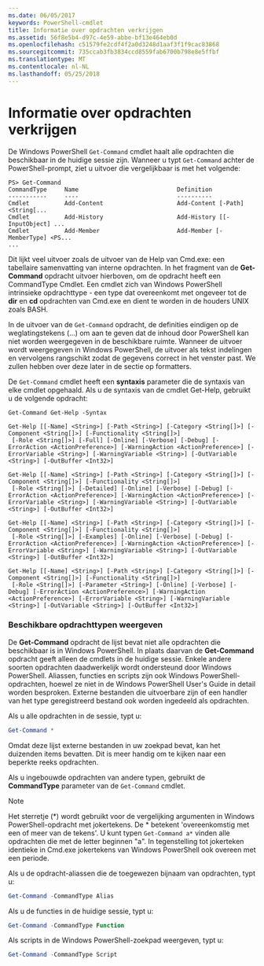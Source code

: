 ```yaml
---
ms.date: 06/05/2017
keywords: PowerShell-cmdlet
title: Informatie over opdrachten verkrijgen
ms.assetid: 56f8e5b4-d97c-4e59-abbe-bf13e464eb0d
ms.openlocfilehash: c51579fe2cdf4f2a0d3248d1aaf3f1f9cac83868
ms.sourcegitcommit: 735ccab3fb3834ccd8559fab6700b798e8e5ffbf
ms.translationtype: MT
ms.contentlocale: nl-NL
ms.lasthandoff: 05/25/2018
---
```

# <a name="getting-information-about-commands"></a>Informatie over opdrachten verkrijgen
De Windows PowerShell `Get-Command` cmdlet haalt alle opdrachten die beschikbaar in de huidige sessie zijn. Wanneer u typt `Get-Command` achter de PowerShell-prompt, ziet u uitvoer die vergelijkbaar is met het volgende:

```
PS> Get-Command
CommandType     Name                            Definition
-----------     ----                            ----------
Cmdlet          Add-Content                     Add-Content [-Path] <String[...
Cmdlet          Add-History                     Add-History [[-InputObject] ...
Cmdlet          Add-Member                      Add-Member [-MemberType] <PS...
...
```

Dit lijkt veel uitvoer zoals de uitvoer van de Help van Cmd.exe: een tabellaire samenvatting van interne opdrachten. In het fragment van de **Get-Command** opdracht uitvoer hierboven, om de opdracht heeft een CommandType Cmdlet. Een cmdlet zich van Windows PowerShell intrinsieke opdrachttype - een type dat overeenkomt met ongeveer tot de **dir** en **cd** opdrachten van Cmd.exe en dient te worden in de houders UNIX zoals BASH.

In de uitvoer van de `Get-Command` opdracht, de definities eindigen op de weglatingstekens (...) om aan te geven dat de inhoud door PowerShell kan niet worden weergegeven in de beschikbare ruimte. Wanneer de uitvoer wordt weergegeven in Windows PowerShell, de uitvoer als tekst indelingen en vervolgens rangschikt zodat de gegevens correct in het venster past. We zullen hebben over deze later in de sectie op formatters.

De `Get-Command` cmdlet heeft een **syntaxis** parameter die de syntaxis van elke cmdlet opgehaald. Als u de syntaxis van de cmdlet Get-Help, gebruikt u de volgende opdracht:

```
Get-Command Get-Help -Syntax

Get-Help [[-Name] <String>] [-Path <String>] [-Category <String[]>] [-Component <String[]>] [-Functionality <String[]>]
 [-Role <String[]>] [-Full] [-Online] [-Verbose] [-Debug] [-ErrorAction <ActionPreference>] [-WarningAction <ActionPreference>] [-ErrorVariable <String>] [-WarningVariable <String>] [-OutVariable <String>] [-OutBuffer <Int32>]

Get-Help [[-Name] <String>] [-Path <String>] [-Category <String[]>] [-Component <String[]>] [-Functionality <String[]>]
 [-Role <String[]>] [-Detailed] [-Online] [-Verbose] [-Debug] [-ErrorAction <ActionPreference>] [-WarningAction <ActionPreference>] [-ErrorVariable <String>] [-WarningVariable <String>] [-OutVariable <String>] [-OutBuffer <Int32>]

Get-Help [[-Name] <String>] [-Path <String>] [-Category <String[]>] [-Component <String[]>] [-Functionality <String[]>]
 [-Role <String[]>] [-Examples] [-Online] [-Verbose] [-Debug] [-ErrorAction <ActionPreference>] [-WarningAction <ActionPreference>] [-ErrorVariable <String>] [-WarningVariable <String>] [-OutVariable <String>] [-OutBuffer <Int32>]

Get-Help [[-Name] <String>] [-Path <String>] [-Category <String[]>] [-Component <String[]>] [-Functionality <String[]>]
 [-Role <String[]>] [-Parameter <String>] [-Online] [-Verbose] [-Debug] [-ErrorAction <ActionPreference>] [-WarningAction <ActionPreference>] [-ErrorVariable <String>] [-WarningVariable <String>] [-OutVariable <String>] [-OutBuffer <Int32>]
```

### <a name="displaying-available-command-types"></a>Beschikbare opdrachttypen weergeven
De **Get-Command** opdracht de lijst bevat niet alle opdrachten die beschikbaar is in Windows PowerShell. In plaats daarvan de **Get-Command** opdracht geeft alleen de cmdlets in de huidige sessie. Enkele andere soorten opdrachten daadwerkelijk wordt ondersteund door Windows PowerShell. Aliassen, functies en scripts zijn ook Windows PowerShell-opdrachten, hoewel ze niet in de Windows PowerShell User's Guide in detail worden besproken. Externe bestanden die uitvoerbare zijn of een handler van het type geregistreerd bestand ook worden ingedeeld als opdrachten.

Als u alle opdrachten in de sessie, typt u:

```powershell
Get-Command *
```

Omdat deze lijst externe bestanden in uw zoekpad bevat, kan het duizenden items bevatten. Dit is meer handig om te kijken naar een beperkte reeks opdrachten.

Als u ingebouwde opdrachten van andere typen, gebruikt de **CommandType** parameter van de `Get-Command` cmdlet.

> [!NOTE]
> Het sterretje (\*) wordt gebruikt voor de vergelijking argumenten in Windows PowerShell-opdracht met jokertekens. De \* betekent 'overeenkomstig met een of meer van de tekens'. U kunt typen `Get-Command a*` vinden alle opdrachten die met de letter beginnen "a". In tegenstelling tot jokerteken identieke in Cmd.exe jokertekens van Windows PowerShell ook overeen met een periode.

Als u de opdracht-aliassen die de toegewezen bijnaam van opdrachten, typt u:

```powershell
Get-Command -CommandType Alias
```

Als u de functies in de huidige sessie, typt u:

```powershell
Get-Command -CommandType Function
```

Als scripts in de Windows PowerShell-zoekpad weergeven, typt u:

```powershell
Get-Command -CommandType Script
```
